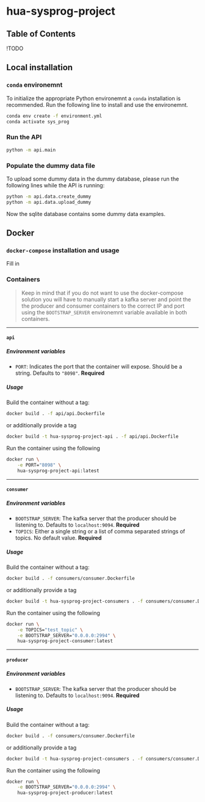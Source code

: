 # hua-sysprog-project

## Table of Contents

!TODO

## Local installation

### `conda` environemnt

To initialize the appropriate Python environemnt a `conda` installation is recommended.
Run the following line to install and use the environemnt.

```bash
conda env create -f environment.yml
conda activate sys_prog
```

### Run the API

```bash
python -m api.main
```

### Populate the dummy data file

To upload some dummy data in the dummy database, please run the following lines while the API is running:

```bash
python -m api.data.create_dummy
python -m api.data.upload_dummy
```

Now the sqlite database contains some dummy data examples.

## Docker

### `docker-compose` installation and usage

Fill in

### Containers

> Keep in mind that if you do not want to use the docker-compose solution you will have to
> manually start a kafka server and point the the producer and consumer containers
> to the correct IP and port using the `BOOTSTRAP_SERVER` environemnt variable available
> in both containers.

---

#### `api`

##### Environment variables

- `PORT`: Indicates the port that the container will expose. Should be a string. Defaults to `"8098"`. **Required**

##### Usage

Build the container without a tag:

```bash
docker build . -f api/api.Dockerfile
```

or additionally provide a tag

```bash
docker build -t hua-sysprog-project-api . -f api/api.Dockerfile
```

Run the container using the following

```bash
docker run \
    -e PORT="8098" \
    hua-sysprog-project-api:latest
```

---

#### `consumer`

##### Environment variables

- `BOOTSTRAP_SERVER`: The kafka server that the producer should be listening to. Defaults to `localhost:9094`. **Required**
- `TOPICS`: Either a single string or a list of comma separated strings of topics. No default value. **Required**

##### Usage

Build the container without a tag:

```bash
docker build . -f consumers/consumer.Dockerfile
```

or additionally provide a tag

```bash
docker build -t hua-sysprog-project-consumers . -f consumers/consumer.Dockerfile
```

Run the container using the following

```bash
docker run \
    -e TOPICS="test_topic" \
    -e BOOTSTRAP_SERVER="0.0.0.0:2994" \
    hua-sysprog-project-consumer:latest
```

---

#### `producer`

##### Environment variables

- `BOOTSTRAP_SERVER`: The kafka server that the producer should be listening to. Defaults to `localhost:9094`. **Required**

##### Usage

Build the container without a tag:

```bash
docker build . -f consumers/consumer.Dockerfile
```

or additionally provide a tag

```bash
docker build -t hua-sysprog-project-consumers . -f consumers/consumer.Dockerfile
```

Run the container using the following

```bash
docker run \
    -e BOOTSTRAP_SERVER="0.0.0.0:2994" \
    hua-sysprog-project-producer:latest
```
